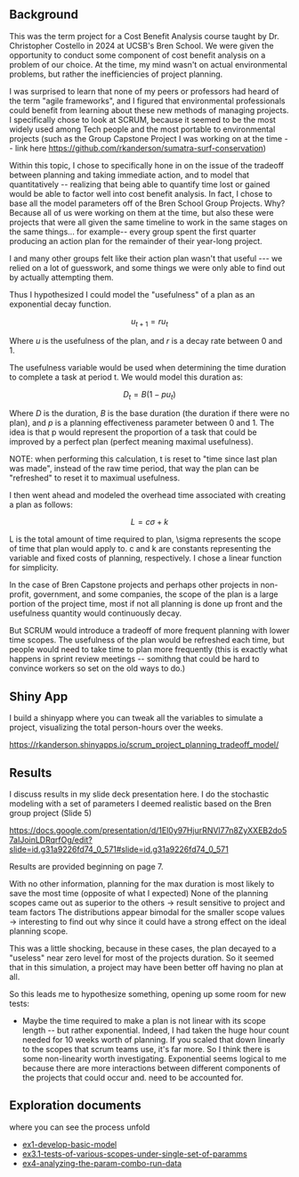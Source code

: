 
## Background

This was the term project for a Cost Benefit Analysis course taught by Dr. Christopher Costello in 2024 at UCSB's Bren School. We were given the opportunity to conduct some component of cost benefit analysis on a problem of our choice. At the time, my mind wasn't on actual environmental problems, but rather the inefficiencies of project planning.

I was surprised to learn that none of my peers or professors had heard of the term "agile frameworks", and I figured that environmental professionals could benefit from learning about these new methods of managing projects. I specifically chose to look at SCRUM, because it seemed to be the most widely used among Tech people and the most portable to environmental projects (such as the Group Capstone Project I was working on at the time -- link here https://github.com/rkanderson/sumatra-surf-conservation)  

Within this topic, I chose to specifically hone in on the issue of the tradeoff between planning and taking immediate action, and to model that quantitatively -- realizing that being able to quantify time lost or gained would be able to factor well into cost benefit analysis. In fact, I chose to base all the model parameters off of the Bren School Group Projects. Why? Because all of us were working on them at the time, but also these were projects that were all given the same timeline to work in the same stages on the same things... for example-- every group spent the first quarter producing an action plan for the remainder of their year-long project.

I and many other groups felt like their action plan wasn't that useful --- we relied on a lot of guesswork, and some things we were only able to find out by actually attempting them.

Thus I hypothesized I could model the "usefulness" of a plan as an exponential decay function.

$$ u_{t+1} = ru_t$$

Where $u$ is the usefulness of the plan, and $r$ is a decay rate between 0 and 1.

The usefulness variable would be used when determining the time duration to complete a task at period t. We would model this duration as:

$$ D_t = B(1-pu_t) $$

Where $D$ is the duration, $B$ is the base duration (the duration if there were no plan), and $p$ is a planning effectiveness parameter between 0 and 1. The idea is that p would represent the proportion of a task that could be improved by a perfect plan (perfect meaning maximal usefulness).

NOTE: when performing this calculation, t is reset to "time since last plan was made", instead of the raw time period, that way the plan can be "refreshed" to reset it to maximual usefulness.

I then went ahead and modeled the overhead time associated with creating a plan as follows:

$$ L = c\sigma + k$$

L is the total amount of time required to plan, \sigma represents the scope of time that plan would apply to. c and k are constants representing the variable and fixed costs of planning, respectively. I chose a linear function for simplicity. 

In the case of Bren Capstone projects and perhaps other projects in non-profit, government, and some companies, the scope of the plan is a large portion of the project time, most if not all planning is done up front and the usefulness quantity would continuously decay.

But SCRUM would introduce a tradeoff of more frequent planning with lower time scopes. The usefulness of the plan would be refreshed each time, but people would need to take time to plan more frequently (this is exactly what happens in sprint review meetings -- somithng that could be hard to convince workers so set on the old ways to do.)

## Shiny App
I build a shinyapp where you can tweak all the variables to simulate a project, visualizing the total person-hours over the weeks.

https://rkanderson.shinyapps.io/scrum_project_planning_tradeoff_model/

## Results

I discuss results in my slide deck presentation here. I do the stochastic modeling with a set of parameters I deemed realistic based on the Bren group project (Slide 5)

https://docs.google.com/presentation/d/1El0y97HjurRNVl77n8ZyXXEB2do57aIJoinLDRqrfOg/edit?slide=id.g31a9226fd74_0_571#slide=id.g31a9226fd74_0_571

Results are provided beginning on page 7.

With no other information, planning for the max duration is most likely to save the most time (opposite of what I expected)
None of the planning scopes came out as superior to the others → result sensitive to project and team factors
The distributions appear bimodal for the smaller scope values → interesting to find out why since it could have a strong effect on the ideal planning scope.


This was a little shocking, because in these cases, the plan decayed to a "useless" near zero level for most of the projects duration. So it seemed that in this simulation, a project may have been better off having no plan at all.

So this leads me to hypothesize something, opening up some room for new tests:
- Maybe the time required to make a plan is not linear with its scope length -- but rather exponential. Indeed, I had taken the huge hour count needed for 10 weeks worth of planning. If you scaled that down linearly to the scopes that scrum teams use, it's far more. So I think there is some non-linearity worth investigating. Exponential seems logical to me because there are more interactions between different components of the projects that could occur and. need to be accounted for.

## Exploration documents
where you can see the process unfold
- [ex1-develop-basic-model](explorations/ex1-develop-basic-model.html)
- [ex3.1-tests-of-various-scopes-under-single-set-of-paramms](explorations/ex3.1-tests-of-various-scopes-under-single-set-of-paramms.html)
- [ex4-analyzing-the-param-combo-run-data](explorations/ex4-analyzing-the-param-combo-run-data.html)


